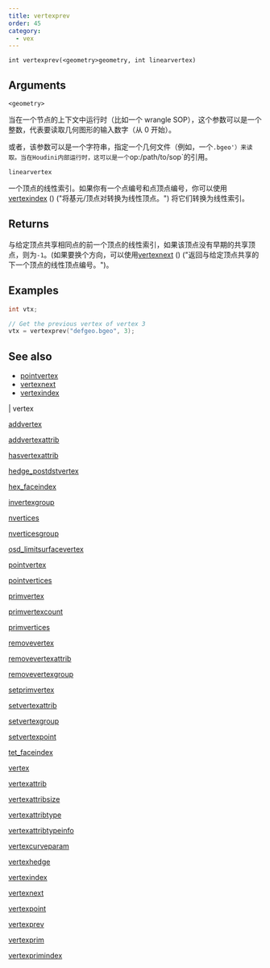 ```yaml
---
title: vertexprev
order: 45
category:
  - vex
---
```


`int vertexprev(<geometry>geometry, int linearvertex)`

## Arguments

`<geometry>`

当在一个节点的上下文中运行时（比如一个 wrangle SOP），这个参数可以是一个整数，代表要读取几何图形的输入数字（从 0 开始）。

或者，该参数可以是一个字符串，指定一个几何文件（例如，一个`.bgeo'）来读取。当在Houdini内部运行时，这可以是一个`op:/path/to/sop`的引用。

`linearvertex`

一个顶点的线性索引。如果你有一个点编号和点顶点编号，你可以使用 [vertexindex](vertexindex.html) () ("将基元/顶点对转换为线性顶点。") 将它们转换为线性索引。

## Returns

与给定顶点共享相同点的前一个顶点的线性索引，如果该顶点没有早期的共享顶点，则为`-1`。(如果要换个方向，可以使用[vertexnext](vertexnext.html) () ("返回与给定顶点共享的下一个顶点的线性顶点编号。")。

## Examples



```c
int vtx;

// Get the previous vertex of vertex 3
vtx = vertexprev("defgeo.bgeo", 3);

```

## See also

- [pointvertex](pointvertex.html)
- [vertexnext](vertexnext.html)
- [vertexindex](vertexindex.html)

|
vertex

[addvertex](addvertex.html)

[addvertexattrib](addvertexattrib.html)

[hasvertexattrib](hasvertexattrib.html)

[hedge_postdstvertex](hedge_postdstvertex.html)

[hex_faceindex](hex_faceindex.html)

[invertexgroup](invertexgroup.html)

[nvertices](nvertices.html)

[nverticesgroup](nverticesgroup.html)

[osd_limitsurfacevertex](osd_limitsurfacevertex.html)

[pointvertex](pointvertex.html)

[pointvertices](pointvertices.html)

[primvertex](primvertex.html)

[primvertexcount](primvertexcount.html)

[primvertices](primvertices.html)

[removevertex](removevertex.html)

[removevertexattrib](removevertexattrib.html)

[removevertexgroup](removevertexgroup.html)

[setprimvertex](setprimvertex.html)

[setvertexattrib](setvertexattrib.html)

[setvertexgroup](setvertexgroup.html)

[setvertexpoint](setvertexpoint.html)

[tet_faceindex](tet_faceindex.html)

[vertex](vertex.html)

[vertexattrib](vertexattrib.html)

[vertexattribsize](vertexattribsize.html)

[vertexattribtype](vertexattribtype.html)

[vertexattribtypeinfo](vertexattribtypeinfo.html)

[vertexcurveparam](vertexcurveparam.html)

[vertexhedge](vertexhedge.html)

[vertexindex](vertexindex.html)

[vertexnext](vertexnext.html)

[vertexpoint](vertexpoint.html)

[vertexprev](vertexprev.html)

[vertexprim](vertexprim.html)

[vertexprimindex](vertexprimindex.html)
